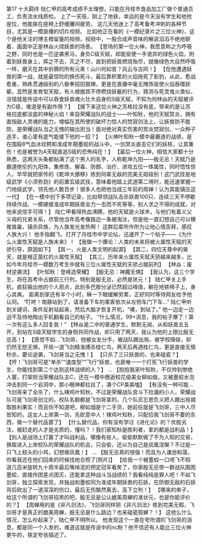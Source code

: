 第17 十大羁绊
	陆仁甲的高考成绩不太理想，只能在月桂市食品加工厂做个普通员工，负责流水线质检。
	上了一天班，刚上了地铁，幸运的是今天没有学生和他抢座位，他能挨在座椅上舒缓腰间疲劳。
	这几天他迷上了高考备考冲刺的各种节目，尤其是一模直播的切片视频。
	比如他正在看的《一模纪录片之三位火神》，这个是他关注的博主橙留量的视频，视频中，一股合成声音味的解说滔滔不绝地聊着，画面中正是林焱火烧妖兽的场景。
	【登场的第一位火神，我愿意称之为呼吸之野，同时也是一匹逆袭黑马，身负C级天赋，却能驱使一手诡异的绿色火焰，附着到妖兽身上，挥之不去，灭之不尽，直到把妖兽燃烧殆尽，就像绿色大自然呼吸一样，磨灭在其中折腾的所有元素！山川何如昔？风云与古同！】
	【在他遭遇妖兽的第一战，就是最惊险的换伤死斗，最后靠积累的火焰拖死了影豹，从此，愈战愈勇，熟练贯通级别的八极拳招招狠辣，更是在直播中毫无掩饰驱使火焰吞噬妖躯，显然是发育型天赋，有人根据其不停燃烧妖躯的行为，猜测与死灵鬼火类似，没错就是传说中可以吞食妖兽魂火壮大自身的S级天赋，不知为何林焱的天赋被评为C级，难道是有副作用？】
	【接下来这位火神之苏格拉没有底，带来的是让苏格拉底都没底的神秘火焰！来自荣耀战队的战士——叶知秋，他的天赋冥炎，拥有直指敌人灵魂的能力，增幅在其所使的破坏力惊人的焚寂剑法上，让妖兽防不胜防，是荣耀战队当之无愧的输出担当！面对绝对真实伤害的冥炎焚寂剑，一众种子选手，谁心里有底气能接下他的一招？】
	【火神叶知秋一模中最霸道的战绩，是在围殴8气血冰纹鳄和准成年期墨蛟的战斗中，一剑冥炎直击它们的妖核，让其重伤！也是被誉为A天赋直追S级的恐怖纯在！】
	【最后一位火神，相信大家都十分熟悉，这两天头条都贴满了这个男人的名字，人称乾坤九阳——殷无忌！天赋乃是霸道绝伦的九阳体，集修炼、解毒、防御、治疗、进攻五位一体属性，同时悟性惊人，早早就把家传的《乾坤大挪移》练到同辈无敌的完美无瑕级别！这门武技是地级武学《小须弥劲》的前置玄级武技，意味着他踏上武道第二境时，能迅速掌握一门地级武学，领先他人数百步！很多人也把他当成三年前的周婵！认为其能镇压这一代】
	【在一模中创下多项记录，比如带领战队击杀妖兽100只、连续三天不停歇持续作战、一模硬接准成年期妖兽全力一击而不死等等，别人求之不得的成就，对他来说信手可得！】
	陆仁甲看得热血沸腾，他的天赋是火球术，与他们有着义父义母的兄弟关系，尽管他当年高考像路边一条被淘汰，但是他一直幻想自己可以横推兽巢，镇杀异族，为人族发光发热啊！
	这群后辈所作所为让他心情澎拜，感叹人族大兴！
	他手指翻飞，打开了月桂市中学论坛，迅速开了一个帖子——《为什么火属性天赋是人族未来》！
	【我做一个爆论：人类的未来将被火属性天赋的天骄引导，原因如下】
	【其一，火是人类文明的起源】
	【其二，四位天尊中的昊天，就是根正苗红的火属性天赋】
	【其三，历年来火属性天赋天骄越来越多，比如今年月桂市一模数万考生中就有三位火属性天赋的天骄占据前列】
	【林焱：废材逆袭流】
	【叶知秋：登峰造荣耀】
	【殷无忌：神魔无惧】
	【我认为，这三个学生，将在高考中占据前三行列，特别是殷无忌，必然是状元！】
	陆仁甲关上手机，疯狂输出他的个人观点，此刻多巴胺分泌已然超过峰值，躺在地铁椅子上，身心具爽。
	距离到家还有半个小时，眯一下眼缓解劳累，正好同时等待网友给予他认同。
	“叮咚！南静站到了，请准备下车的乘客依次从左侧车门下车...”
	陆仁甲听到关键词，条件反射站起来，然后大脑才恢复开机，“噢，到站了。”
	他一边走一边迫不及待地掏出手机翻看自己的帖子。
	“什么情况，99+消息，我的帖子爆了！第一次有这么多人回复我！”
	【林焱是二中的普通学生，默默无闻，从和妖兽五五开，到站在S级天赋学生的身侧共同作战，却只用了两天，我认为他的上限比殷无忌高！】
	【感觉不如...飞剑哥，他被女友分手，被战队踢出局，被学校降级，却仍然无怒无惧，开局一道飞剑精准搏杀桂仁鸟，两天后再遇桂仁鸟，更是直接无情秒杀，要论逆袭，飞剑哥当之无愧！】
	【只杀了三只妖兽的，也来碰瓷？】
	【哼！飞剑哥可是“单杀”“速度型”“飞行”妖兽，也是唯一一个打死飞行妖兽的学生，你能找到第二个达到这样战绩的人？】
	...
	【抱抱我家叶知秋，不仅帅到惨绝人寰，打架担当荣耀战队主C，还在一模中邂逅校花级美女柳如烟，又被墨蛟水泡冲击到同一个岩洞中，那小眼神都拉丝了，凑个CP美美嗑】
	【有没有一种可能...飞剑哥来了全杀了，什么辣鸡叶知秋，不过是荣耀战队宫斗下捡漏的小人，荣耀战队可是飞剑哥创立的，校队名额都是飞剑哥拿的，几个队员忘恩负义把人踢出局摘取胜利果实！而且你不知道吧，柳如烟是个二手货，她前任就是飞剑哥，三中人尽皆知的，这女人上岸第一剑，先砍意中人！辣鸡叶知秋，只配捡我飞剑哥不要的东西，做一个替代品罢了】
	【什么替代品，你有没有学过《进化论》的？优胜劣汰，被赶走的人才是劣质的，懂吗？！我们家知秋是胜利者，拿的都是战利品！】
	【别人是战场上打赢了才叫战利品，哪像有些人，偷偷默默做了不为人知的交易，换取进入上岸校队的荣耀战队的机会，只会偷，还以为自己是凤凰涅槃？不过是一只飞上枝头的小鸡，幻想做凤凰！】
	...
	【殷无忌真的很强！而且为人谦逊和蔼，你看我还在他们回来的时候找他合照了[照片]】
	【给我一个被墨蛟一口喷飞不知道几百米旋转九十周半最后嘴啃泥的预定冠军看笑了，你家殷无忌带一群战队围困墨蛟，直接炸团差点团灭，还能拿这种战斗当战绩的？我看纯纯是罪人吧！不如飞剑哥，独立探索发现，并独战和墨蛟同为准成年期妖兽的石妖，在防御无敌的石妖背后砍出了一道深深的伤口，最后无伤飘然离去，高下立判！】
	【哪来的串子，给这个所谓的飞剑哥招黑的吧，殷无忌是公认媲美周蝉的准状元，也是你能评价的？】
	【周蝉用的是《非凡剑法》，飞剑哥同样把《非凡剑法》练到完美无暇，飞剑哥才是真正的媲美周蝉，殷无忌是什么路边？也来碰瓷周蝉？！】
	这他么什么情况，怎么吵起来了，陆仁甲不明所以。
	他发现这个一直在夸所谓的飞剑哥的消息，都是同一个人发的，难道这就是传说中的nc粉？他不信还有人能比三位火神更牛的，铁定夸张描述了。
	
